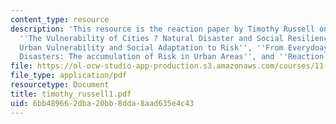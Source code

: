 ```yaml
---
content_type: resource
description: 'This resource is the reaction paper by Timothy Russell on the topics
  ''The Vulnerability of Cities ? Natural Disaster and Social Resilience'', ''Assessing
  Urban Vulnerability and Social Adaptation to Risk'', ''From Everydoay Hazards to
  Disasters: The accumulation of Risk in Urban Areas'', and ''Reaction''.'
file: https://ol-ocw-studio-app-production.s3.amazonaws.com/courses/11-941-disaster-vulnerability-and-resilience-spring-2005/6bb489662dba20bb8dda8aad635e4c43_timothy_russell1.pdf
file_type: application/pdf
resourcetype: Document
title: timothy_russell1.pdf
uid: 6bb48966-2dba-20bb-8dda-8aad635e4c43
---
```

